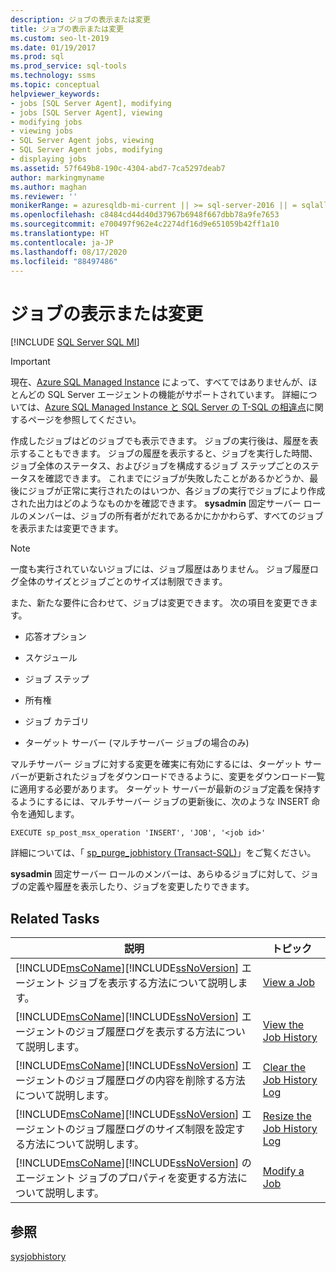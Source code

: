 ```yaml
---
description: ジョブの表示または変更
title: ジョブの表示または変更
ms.custom: seo-lt-2019
ms.date: 01/19/2017
ms.prod: sql
ms.prod_service: sql-tools
ms.technology: ssms
ms.topic: conceptual
helpviewer_keywords:
- jobs [SQL Server Agent], modifying
- jobs [SQL Server Agent], viewing
- modifying jobs
- viewing jobs
- SQL Server Agent jobs, viewing
- SQL Server Agent jobs, modifying
- displaying jobs
ms.assetid: 57f649b8-190c-4304-abd7-7ca5297deab7
author: markingmyname
ms.author: maghan
ms.reviewer: ''
monikerRange: = azuresqldb-mi-current || >= sql-server-2016 || = sqlallproducts-allversions
ms.openlocfilehash: c8484cd44d40d37967b6948f667dbb78a9fe7653
ms.sourcegitcommit: e700497f962e4c2274df16d9e651059b42ff1a10
ms.translationtype: HT
ms.contentlocale: ja-JP
ms.lasthandoff: 08/17/2020
ms.locfileid: "88497486"
---
```

# <a name="view-or-modify-jobs"></a>ジョブの表示または変更
[!INCLUDE [SQL Server SQL MI](../../includes/applies-to-version/sql-asdbmi.md)]

> [!IMPORTANT]  
> 現在、[Azure SQL Managed Instance](https://docs.microsoft.com/azure/sql-database/sql-database-managed-instance) によって、すべてではありませんが、ほとんどの SQL Server エージェントの機能がサポートされています。 詳細については、[Azure SQL Managed Instance と SQL Server の T-SQL の相違点](https://docs.microsoft.com/azure/sql-database/sql-database-managed-instance-transact-sql-information#sql-server-agent)に関するページを参照してください。

作成したジョブはどのジョブでも表示できます。 ジョブの実行後は、履歴を表示することもできます。 ジョブの履歴を表示すると、ジョブを実行した時間、ジョブ全体のステータス、およびジョブを構成するジョブ ステップごとのステータスを確認できます。 これまでにジョブが失敗したことがあるかどうか、最後にジョブが正常に実行されたのはいつか、各ジョブの実行でジョブにより作成された出力はどのようなものかを確認できます。 **sysadmin** 固定サーバー ロールのメンバーは、ジョブの所有者がだれであるかにかかわらず、すべてのジョブを表示または変更できます。  
  
> [!NOTE]  
> 一度も実行されていないジョブには、ジョブ履歴はありません。 ジョブ履歴ログ全体のサイズとジョブごとのサイズは制限できます。  
  
また、新たな要件に合わせて、ジョブは変更できます。 次の項目を変更できます。  
  
-   応答オプション  
  
-   スケジュール  
  
-   ジョブ ステップ  
  
-   所有権  
  
-   ジョブ カテゴリ  
  
-   ターゲット サーバー (マルチサーバー ジョブの場合のみ)  
  
マルチサーバー ジョブに対する変更を確実に有効にするには、ターゲット サーバーが更新されたジョブをダウンロードできるように、変更をダウンロード一覧に適用する必要があります。 ターゲット サーバーが最新のジョブ定義を保持するようにするには、マルチサーバー ジョブの更新後に、次のような INSERT 命令を通知します。  
  
```  
EXECUTE sp_post_msx_operation 'INSERT', 'JOB', '<job id>'  
```  
  
詳細については、「 [sp_purge_jobhistory (Transact-SQL)](https://msdn.microsoft.com/237f9bad-636d-4262-9bfb-66c034a43e88)」をご覧ください。  
  
**sysadmin** 固定サーバー ロールのメンバーは、あらゆるジョブに対して、ジョブの定義や履歴を表示したり、ジョブを変更したりできます。  
  
## <a name="related-tasks"></a>Related Tasks  
  
|説明|トピック|  
|-|-|  
|[!INCLUDE[msCoName](../../includes/msconame_md.md)][!INCLUDE[ssNoVersion](../../includes/ssnoversion-md.md)] エージェント ジョブを表示する方法について説明します。|[View a Job](../../ssms/agent/view-a-job.md)|  
|[!INCLUDE[msCoName](../../includes/msconame_md.md)][!INCLUDE[ssNoVersion](../../includes/ssnoversion-md.md)] エージェントのジョブ履歴ログを表示する方法について説明します。|[View the Job History](../../ssms/agent/view-the-job-history.md)|  
|[!INCLUDE[msCoName](../../includes/msconame_md.md)][!INCLUDE[ssNoVersion](../../includes/ssnoversion-md.md)] エージェントのジョブ履歴ログの内容を削除する方法について説明します。|[Clear the Job History Log](../../ssms/agent/clear-the-job-history-log.md)|  
|[!INCLUDE[msCoName](../../includes/msconame_md.md)][!INCLUDE[ssNoVersion](../../includes/ssnoversion-md.md)] エージェントのジョブ履歴ログのサイズ制限を設定する方法について説明します。|[Resize the Job History Log](../../ssms/agent/resize-the-job-history-log.md)|  
|[!INCLUDE[msCoName](../../includes/msconame_md.md)][!INCLUDE[ssNoVersion](../../includes/ssnoversion-md.md)] のエージェント ジョブのプロパティを変更する方法について説明します。|[Modify a Job](../../ssms/agent/modify-a-job.md)|  
  
## <a name="see-also"></a>参照  
[sysjobhistory](../../relational-databases/system-tables/dbo-sysjobhistory-transact-sql.md)  
  
